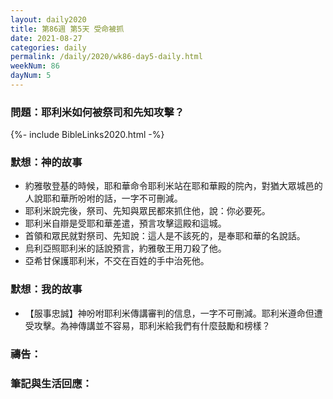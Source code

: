 ```yaml
---
layout: daily2020
title: 第86週 第5天 受命被抓
date: 2021-08-27
categories: daily
permalink: /daily/2020/wk86-day5-daily.html
weekNum: 86
dayNum: 5
---
```


### 問題：耶利米如何被祭司和先知攻擊？

{%- include BibleLinks2020.html -%}

### 默想：神的故事
+ 約雅敬登基的時候，耶和華命令耶利米站在耶和華殿的院內，對猶大眾城邑的人說耶和華所吩咐的話，一字不可刪減。
+ 耶利米說完後，祭司、先知與眾民都來抓住他，說：你必要死。
+ 耶利米自辯是受耶和華差遣，預言攻擊這殿和這城。
+ 首領和眾民就對祭司、先知說：這人是不該死的，是奉耶和華的名說話。
+ 烏利亞照耶利米的話說預言，約雅敬王用刀殺了他。
+ 亞希甘保護耶利米，不交在百姓的手中治死他。

### 默想：我的故事
+ 【服事忠誠】神吩咐耶利米傳講審判的信息，一字不可刪減。耶利米遵命但遭受攻擊。為神傳講並不容易，耶利米給我們有什麼鼓勵和榜樣？

### 禱告：

### 筆記與生活回應：
